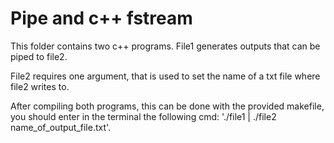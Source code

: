 # Pipe and c++ fstream

This folder contains two c++ programs. File1 generates outputs that can be piped to file2.

File2 requires one argument, that is used to set the name of a txt file where file2 writes to.

After compiling both programs, this can be done with the provided makefile, you should enter in the terminal the following cmd: './file1 | ./file2 name_of_output_file.txt'.